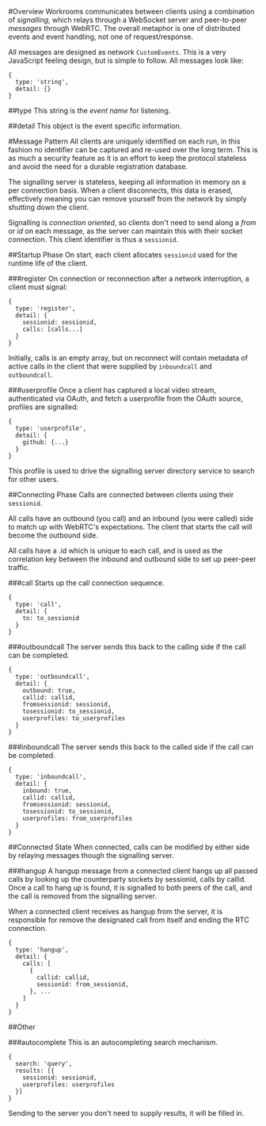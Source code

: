 #Overview
Workrooms communicates between clients using a combination of
*signalling*, which relays through a WebSocket server and peer-to-peer
*messages* through WebRTC. The overall metaphor is one of distributed
events and event handling, not one of request/response.

All messages are designed as network `CustomEvents`. This is a very
JavaScript feeling design, but is simple to follow. All messages look
like:

```
{
  type: 'string',
  detail: {}
}
```

##type
This string is the *event name* for listening.

##detail
This object is the event specific information.

#Message Pattern
All clients are uniquely identified on each run, in this fashion no
identifier can be captured and re-used over the long term. This is as
much a security feature as it is an effort to keep the protocol
stateless and avoid the need for a durable registration database.

The signalling server is stateless, keeping all information in memory on
a per connection basis. When a client disconnects, this data is erased,
effectively meaning you can remove yourself from the network by simply
shutting down the client.

Signalling is *connection oriented*, so clients don't need to send along a
*from* or *id* on each message, as the server can maintain this with
their socket connection. This client identifier is thus a `sessionid`.

##Startup Phase
On start, each client allocates `sessionid` used for the runtime life
of the client.

###register
On connection or reconnection after a network interruption, a client
must signal:
```
{
  type: 'register',
  detail: {
    sessionid: sessionid,
    calls: [calls...]
  }
}
```

Initially, calls is an empty array, but on reconnect will contain
metadata of active calls in the client that were supplied by
`inboundcall` and `outboundcall`.

###userprofile
Once a client has captured a local video stream, authenticated via
OAuth, and fetch a userprofile from the OAuth source, profiles are
signalled:

```
{
  type: 'userprofile',
  detail: {
    github: {...}
  }
}
```

This profile is used to drive the signalling server directory service to
search for other users.

##Connecting Phase
Calls are connected between clients using their `sessionid`.

All calls have an outbound (you call) and an inbound (you were called) side
to match up with WebRTC's expectations. The client that starts the call
will become the outbound side.

All calls have a .id which is unique to each call, and is used
as the correlation key between the inbound and outbound side
to set up peer-peer traffic.

###call
Starts up the call connection sequence.
```
{
  type: 'call',
  detail: {
    to: to_sessionid
  }
}
```

###outboundcall
The server sends this back to the calling side if the call can be
completed.
```
{
  type: 'outboundcall',
  detail: {
    outbound: true,
    callid: callid,
    fromsessionid: sessionid,
    tosessionid: to_sessionid,
    userprofiles: to_userprofiles
  }
}
```

###inboundcall
The server sends this back to the called side if the call can be
completed.
```
{
  type: 'inboundcall',
  detail: {
    inbound: true,
    callid: callid,
    fromsessionid: sessionid,
    tosessionid: to_sessionid,
    userprofiles: from_userprofiles
  }
}
```

##Connected State
When connected, calls can be modified by either side by relaying messages
though the signalling server.

###hangup
A hangup message from a connected client hangs up all passed calls by
looking up the counterparty sockets by sessionid, calls by callid. Once
a call to hang up is found, it is signalled to both peers of the call,
and the call is removed from the signalling server.

When a connected client receives as hangup from the server, it is
responsible for remove the designated call from itself and ending the
RTC connection.
```
{
  type: 'hangup',
  detail: {
    calls: [
      {
        callid: callid,
        sessionid: from_sessionid,
      }, ...
    ]
  }
}
```

##Other

###autocomplete
This is an autocompleting search mechanism.
```
{
  search: 'query',
  results: [{
    sessionid: sessionid,
    userprofiles: userprofiles
  }]
}
```
Sending to the server you don't need to supply results, it will be
filled in.
